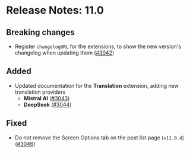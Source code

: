 # Release Notes: 11.0

## Breaking changes

- Register `changelogURL` for the extensions, to show the new version's changelog when updating them ([#3042](https://github.com/GatoGraphQL/GatoGraphQL/pull/3042))

## Added

- Updated documentation for the **Translation** extension, adding new translation providers
  - **Mistral AI** ([#3043](https://github.com/GatoGraphQL/GatoGraphQL/pull/3043))
  - **DeepSeek** ([#3044](https://github.com/GatoGraphQL/GatoGraphQL/pull/3044))

## Fixed

- Do not remove the Screen Options tab on the post list page (`v11.0.4`) ([#3046](https://github.com/GatoGraphQL/GatoGraphQL/pull/3046))

